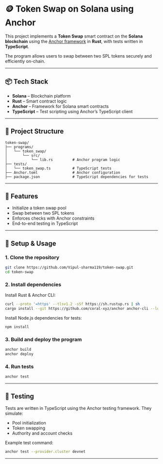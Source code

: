 # 🪙 Token Swap on Solana using Anchor

This project implements a **Token Swap** smart contract on the **Solana blockchain** using the [Anchor framework](https://book.anchor-lang.com/) in **Rust**, with tests written in **TypeScript**.

The program allows users to swap between two SPL tokens securely and efficiently on-chain.

---

## 📦 Tech Stack

- **Solana** – Blockchain platform
- **Rust** – Smart contract logic
- **Anchor** – Framework for Solana smart contracts
- **TypeScript** – Test scripting using Anchor’s TypeScript client

---

## 📁 Project Structure

```
token-swap/
├── programs/
│   └── token_swap/
│       └── src/
│           └── lib.rs         # Anchor program logic
├── tests/
│   └── token_swap.ts          # TypeScript tests
├── Anchor.toml                # Anchor configuration
├── package.json               # TypeScript dependencies for tests
```

---

## 🚀 Features

- Initialize a token swap pool
- Swap between two SPL tokens
- Enforces checks with Anchor constraints
- End-to-end testing in TypeScript

---

## 🔧 Setup & Usage

### 1. Clone the repository

```bash
git clone https://github.com/Vipul-sharma119/token-swap.git
cd token-swap
```

### 2. Install dependencies

Install Rust & Anchor CLI:

```bash
curl --proto '=https' --tlsv1.2 -sSf https://sh.rustup.rs | sh
cargo install --git https://github.com/coral-xyz/anchor anchor-cli --locked
```

Install Node.js dependencies for tests:

```bash
npm install
```

### 3. Build and deploy the program

```bash
anchor build
anchor deploy
```

### 4. Run tests

```bash
anchor test
```

---

## 🧪 Testing

Tests are written in TypeScript using the Anchor testing framework. They simulate:

- Pool initialization
- Token swapping
- Authority and account checks

Example test command:

```bash
anchor test --provider.cluster devnet
```

---

